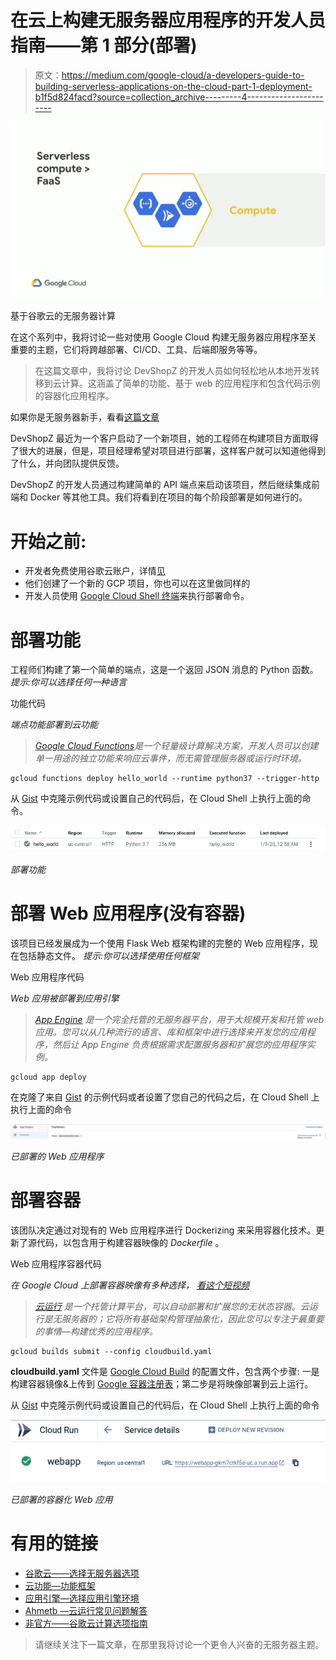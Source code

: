 # 在云上构建无服务器应用程序的开发人员指南——第 1 部分(部署)

> 原文：<https://medium.com/google-cloud/a-developers-guide-to-building-serverless-applications-on-the-cloud-part-1-deployment-b1f5d824facd?source=collection_archive---------4----------------------->

![](img/bbeb4693f4fb65a6615e08440cb8f894.png)

基于谷歌云的无服务器计算

在这个系列中，我将讨论一些对使用 Google Cloud 构建无服务器应用程序至关重要的主题，它们将跨越部署、CI/CD、工具、后端即服务等等。

> 在这篇文章中，我将讨论 DevShopZ 的开发人员如何轻松地从本地开发转移到云计算。这涵盖了简单的功能、基于 web 的应用程序和包含代码示例的容器化应用程序。

如果你是无服务器新手，看看[这篇文章](https://fullstackgcp.com/journey-to-serverless-on-google-cloud-platform-ck101zpb2005ek7s1rcsgqnug)

DevShopZ 最近为一个客户启动了一个新项目，她的工程师在构建项目方面取得了很大的进展，但是，项目经理希望对项目进行部署，这样客户就可以知道他得到了什么，并向团队提供反馈。

DevShopZ 的开发人员通过构建简单的 API 端点来启动该项目，然后继续集成前端和 Docker 等其他工具。我们将看到在项目的每个阶段部署是如何进行的。

# 开始之前:

*   开发者免费使用谷歌云账户，详情[见](https://fullstackgcp.com/cloud.google.com/free)
*   他们创建了一个新的 GCP 项目，你也可以在这里做同样的
*   开发人员使用 [Google Cloud Shell 终端](https://cloud.google.com/shell/)来执行部署命令。

# 部署功能

工程师们构建了第一个简单的端点，这是一个返回 JSON 消息的 Python 函数。*提示:你可以选择任何一种语言*

功能代码

*端点功能部署到云功能*

> [*Google Cloud Functions*](https://cloud.google.com/functions/)*是一个轻量级计算解决方案，开发人员可以创建单一用途的独立功能来响应云事件，而无需管理服务器或运行时环境。*

```
gcloud functions deploy hello_world --runtime python37 --trigger-http
```

从 [Gist](https://gist.github.com/Timtech4u/c6b701830cc4ab2bef09d8f0f4d52766) 中克隆示例代码或设置自己的代码后，在 Cloud Shell 上执行上面的命令。

![](img/1b5b2acb11cb354fd43530e1f984d28e.png)

*部署功能*

# 部署 Web 应用程序(没有容器)

该项目已经发展成为一个使用 Flask Web 框架构建的完整的 Web 应用程序，现在包括静态文件。
*提示:你可以选择使用任何框架*

Web 应用程序代码

*Web 应用被部署到应用引擎*

> [*App Engine*](https://cloud.google.com/appengine/) *是一个完全托管的无服务器平台，用于大规模开发和托管 web 应用。您可以从几种流行的语言、库和框架中进行选择来开发您的应用程序，然后让 App Engine 负责根据需求配置服务器和扩展您的应用程序实例。*

```
gcloud app deploy
```

在克隆了来自 [Gist](https://gist.github.com/Timtech4u/7b420b74d83cf9e42ab0d7bfce60c8b6) 的示例代码或者设置了您自己的代码之后，在 Cloud Shell 上执行上面的命令

![](img/6a18059009005b38365565eaa7ce0b55.png)

*已部署的 Web 应用程序*

# 部署容器

该团队决定通过对现有的 Web 应用程序进行 Dockerizing 来采用容器化技术。更新了源代码，以包含用于构建容器映像的 *Dockerfile* 。

Web 应用程序容器代码

*在 Google Cloud 上部署容器映像有多种选择，* [*看这个短视频*](https://www.youtube.com/watch?v=jh0fPT-AWwM)

> [*云运行*](https://cloud.google.com/run/) *是一个托管计算平台，可以自动部署和扩展您的无状态容器。云运行是无服务器的；它将所有基础架构管理抽象化，因此您可以专注于最重要的事情—构建优秀的应用程序。*

```
gcloud builds submit --config cloudbuild.yaml
```

**cloudbuild.yaml** 文件是 [Google Cloud Build](https://cloud.google.com/cloud-build/) 的配置文件，包含两个步骤:
一是构建容器镜像&上传到 [Google 容器注册表](https://cloud.google.com/container-registry)；第二步是将映像部署到云上运行。

从 [Gist](https://gist.github.com/Timtech4u/fda016845505878fe412e8c1881f804b) 中克隆示例代码或设置自己的代码后，在 Cloud Shell 上执行上面的命令

![](img/993b5ca2bdeb28f0589f6277de686db5.png)

*已部署的容器化 Web 应用*

# 有用的链接

*   [谷歌云——选择无服务器选项](https://cloud.google.com/serverless-options/)
*   [云功能—功能框架](https://cloud.google.com/functions/docs/functions-framework)
*   [应用引擎—选择应用引擎环境](https://cloud.google.com/appengine/docs/the-appengine-environments)
*   [Ahmetb —云运行常见问题解答](https://github.com/ahmetb/cloud-run-faq)
*   [非官方——谷歌云计算选项指南](https://github.com/Timtech4u/gcp_compute_options_guide)

> 请继续关注下一篇文章，在那里我将讨论一个更令人兴奋的无服务器主题。